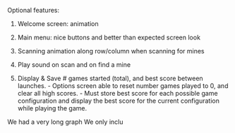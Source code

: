 Optional features:
1. Welcome screen: animation

2. Main menu: nice buttons and better than expected screen look

3. Scanning animation along row/column when scanning for mines

4. Play sound on scan and on find a mine

5. Display & Save # games started (total), and best score between launches.
	     - Options screen able to reset number games played to 0, and clear all high scores.
	     - Must store best score for each possible game configuration and display
	       the best score for the current configuration while playing the game.

We had a very long graph We only inclu